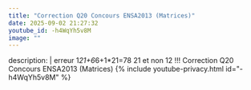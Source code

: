 ```yaml
---
title: "Correction Q20 Concours ENSA2013 (Matrices)"
date: 2025-09-02 21:27:32 
youtube_id: -h4WqYh5v8M
image: ""
---
```

description: |
  erreur 1*21+6*6+1*21=78    21 et non 12 !!!
  Correction Q20 Concours ENSA2013 (Matrices)
{% include youtube-privacy.html id="-h4WqYh5v8M" %}
